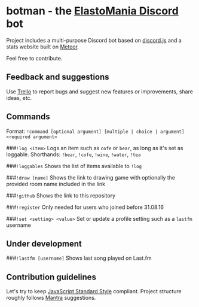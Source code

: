 # botman - the [ElastoMania Discord](http://tinyurl.com/elmadiscord) bot

Project includes a multi-purpose Discord bot based on [discord.js](https://github.com/hydrabolt/discord.js/) and a stats website built on [Meteor](https://meteor.com).

Feel free to contribute.

## Feedback and suggestions
Use [Trello](https://trello.com/b/WyGGKT38/elma-discord) to report bugs and suggest new features or improvements, share ideas, etc.

## Commands
Format: `!command [optional argument] [multiple | choice | argument] <required argument>`

###`!log <item>`
Logs an item such as `cofe` or `bear`, as long as it's set as loggable. Shorthands: `!bear`, `!cofe`, `!wine`, `!water`, `!tea`

###`!loggables`
Shows the list of items available to `!log`

###`!draw [name]`
Shows the link to drawing game with optionally the provided room name included in the link

###`!github`
Shows the link to this repository

###`!register`
Only needed for users who joined before 31.08.16

###`!set <setting> <value>`
Set or update a profile setting such as a `lastfm` username

## Under development
###`!lastfm [username]`
Shows last song played on Last.fm

## Contribution guidelines
Let's try to keep [JavaScript Standard Style](http://standardjs.com/) compliant. Project structure roughly follows [Mantra](https://github.com/kadirahq/mantra) suggestions.
